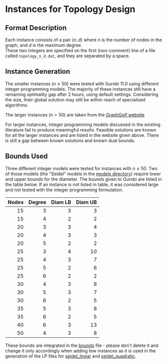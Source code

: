 # Instances for Topology Design

## Format Description

Each instance consists of a pair $(n, d)$ where $n$ is the number of nodes in the graph, and $d$ is the maximum degree.  
These two integers are specified on the first (non-comment) line of a file called `topology_n_d.dat`, and they are separated by a space.

## Instance Generation

The smaller instances ($n \leq 50$) were tested with Gurobi 11.0 using different integer programming models. 
The majority of these instances still have a remaining optimality gap after 2 hours, using default settings. 
Considering the size, their global solution may still be within reach of specialized algorithms.

The larger instances ($n > 50$) are taken from the [GraphGolf website](https://research.nii.ac.jp/graphgolf/2019/ranking.html)

For larger instances, integer programming models discussed in the existing literature fail to produce meaningful results. 
Feasible solutions are known for all the larger instances and are listed in the website given above. 
There is still a gap between known solutions and known dual bounds.

## Bounds Used

Three different integer models were tested for instances with $n \leq 50$. 
Two of those models (the "Seidel" models in the [models directory](./../models/)) require lower and upper bounds for the diameter. 
The bounds given to Gurobi are listed in the table below. 
If an instance is not listed in table, it was considered large and not tested with the integer programming formulation.

| Nodes | Degree | Diam LB | Diam UB |
| ----: | -----: | ------: | ------: |
|    15 |      3 |       3 |       3 |
|    15 |      4 |       2 |       2 |
|    20 |      3 |       3 |       4 |
|    20 |      4 |       3 |       3 |
|    20 |      5 |       2 |       2 |
|    25 |      3 |       4 |      10 |
|    25 |      4 |       3 |       7 |
|    25 |      5 |       2 |       6 |
|    25 |      6 |       2 |       2 |
|    30 |      4 |       3 |       8 |
|    30 |      5 |       3 |       7 |
|    30 |      6 |       2 |       5 |
|    35 |      5 |       3 |       8 |
|    35 |      6 |       2 |       5 |
|    40 |      6 |       3 |      13 |
|    50 |      4 |       3 |       8 |

These bounds are integrated in the [bounds](./bounds.csv) file - please don't delete it and change it only accordingly when adding tew instances as it is used in the generation of the LP files for [seidel_linear](./../models/seidel_linear/) and [seidel_quadratic](./../models/seidel_quadratic/).